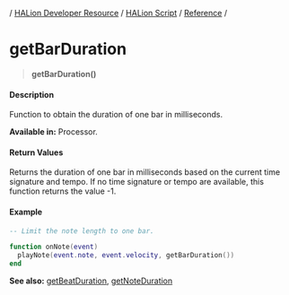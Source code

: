 / [HALion Developer Resource](../../HALion-Developer-Resource.md) / [HALion Script](./HALion-Script.md) / [Reference](./Reference.md) /

# getBarDuration

>**getBarDuration()**

#### Description

Function to obtain the duration of one bar in milliseconds.

**Available in:** Processor.

#### Return Values

Returns the duration of one bar in milliseconds based on the current time signature and tempo. If no time signature or tempo are available, this function returns the value -1.

#### Example

```lua
-- Limit the note length to one bar.

function onNote(event)
  playNote(event.note, event.velocity, getBarDuration())
end
```

**See also:** [getBeatDuration](./getBeatDuration.md), [getNoteDuration](./getNoteDuration.md)